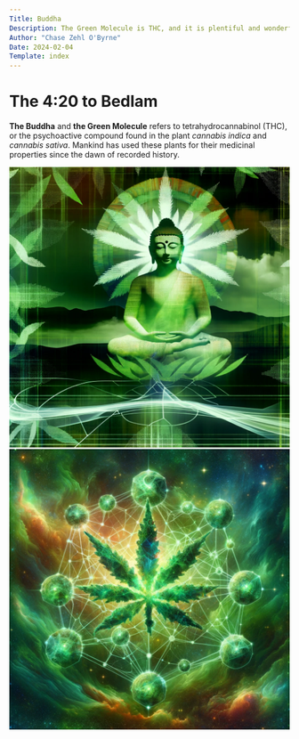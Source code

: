 ```yaml
---
Title: Buddha
Description: The Green Molecule is THC, and it is plentiful and wonderful.
Author: "Chase Zehl O'Byrne"
Date: 2024-02-04
Template: index
---
```


# The 4:20 to Bedlam
**The Buddha** and **the Green Molecule** refers to tetrahydrocannabinol (THC), or the psychoactive compound 
found in the plant *cannabis indica* and *cannabis sativa*. Mankind has used these plants for their medicinal
properties since the dawn of recorded history.

![The Buddha](/assets/buddha.webp#right)
![Green Molecule](/assets/green_god.webp#right)
